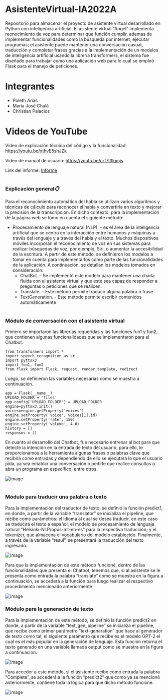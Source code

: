 # AsistenteVirtual-IA2022A
Repositorio para almacenar el proyecto de asistente virtual desarrollado en Python con inteligencia artificial.
El asistente virtual "Angel" implementa reonocimiento de voz para determinar que función cumplir, ademas de implementar funcionalidades como la búsqueda por internet, ejecutar programas; el asistente puede mantener una conversación casual, traducción y completar frases gracias a la implementación de un modelos de inteligencia artificial usando la librería transformers, el sistema fue diseñado para trabajar como una aplicación web para lo cual se empleó Flask para el manejo de peticiones.

# Integrantes

- Poleth Arias
- María José Chalá
- Christian Palacios

# Videos de YouTube

Video de explicación técnica del código y la funcionalidad: https://youtu.be/xthvE5shJZk

Video de manual de usuario: https://youtu.be/crf7l3lqmjs

Link del informe:  [Informe](https://epnecuador-my.sharepoint.com/:b:/g/personal/maria_chala_epn_edu_ec/Ed8GS1kvk-1FgWtfcHlZK5IB6q2pH3nXARwxWJHs-qKY9g?e=K6FHqH)

# 
### Explicación general📋

Para el reconocimiento automático del habla se utilizan varios algoritmos y técnicas de cálculo para reconocer el habla y convertirla en texto y mejorar la precisión de la transcripción. En dicho contexto, para la implementación de la página web se tomo en cuenta el siguiente método:
-	Procesamiento de lenguaje natural (NLP). - es el área de la inteligencia artificial que se centra en la interacción entre humanos y máquinas a través del lenguaje y a través del habla y el texto. Muchos dispositivos móviles incorporan el reconocimiento de voz en sus sistemas para realizar búsquedas de voz, por ejemplo, Siri, o aumentar la accesibilidad de la escritura.
A partir de este método, se definieron los modelos a tomar en cuenta para implementarlos como parte de las funcionalidades de la aplicación. A continuación, se detallan los modelos tomados en consideración: 
    - ChatBot. – Se implementó este modelo para mantener una charla fluida con el asistente virtual y que este sea capaz de responder a preguntas o peticiones que se realicen.
    - Translate. – Este método permite traducir alguna palabra o frase.
    - TextGeneration. -  Este método permite escribir contenidos automáticamente


#

### Módulo de conversación con el asistente virtual


Primero se importaron las librerías requeridas y las funciones fun1 y fun2, que contienen algunas funcionalidades que se implementaron para el Chatbot.

```
from transformers import *
import speech_recognition as sr
import pyttsx3
import fun1, fun2
from flask import Flask, request, render_template, redirect
```

Luego, se definieron las variables necesarias como se muestra a continuación.

```
app = Flask(__name__)
UPLOAD_FOLDER = 'files'
app.config['UPLOAD_FOLDER'] = UPLOAD_FOLDER
engine=pyttsx3.init()
voices=engine.getProperty('voices')
engine.setProperty('voice', voices[1].id)
engine.setProperty('rate', 150)
engine.setProperty('volume', 4.0)
history = []
responses = []
```

En cuanto al desarrollo del Chatbot, fue necesario entrenar al bot para que detecte la intención en la entrada de texto del usuario, para ello, le proporcionamos a la herramienta algunas frases o palabras clave que recibirá como entradas y dependiendo de ello se ejecutará lo que el usuario pida, ya sea entablar una conversación o pedirle que realice consultas o abra un programa en específico, entre otros.

![image](https://user-images.githubusercontent.com/74751902/188573507-305753e4-59b8-489a-9f76-aa13356fec7e.png)
#


### Módulo para traducir una palabra o texto 
Para la implementación del traductor de texto, se definió la función predict1, en donde, a partir de la variable “translator” se inicializa el pipeline, que recibe como parámetros: el idioma al cual se desea traducir, en este caso se traducirá el texto a español; el modelo de procesamiento de lenguaje natural "Helsinki-NLP/opus-mt-en-es" para la respectiva traducción; y el tokenizer, que almacena el vocabulario del modelo establecido. Finalmente, a través de la variable “resul”, se presentará la traducción del texto ingresado.
 
![image](https://user-images.githubusercontent.com/74751902/188574353-6dd7ff8c-bae6-4980-9cfd-2296fb70c684.png)


Para que la implementación de este método funcioné, dentro de las funcionalidades que presenta el Chatbot, tenemos que, si al asistente se le presenta como entrada la palabra “translate” como se muestra en la figura a continuación, se accederá a la función para luego realizar el respectivo procedimiento mencionado anteriormente
 
![image](https://user-images.githubusercontent.com/74751902/188574484-8d43b1b7-c70e-486f-a162-01dec42d8541.png)



### Módulo para la generación de texto

Para la implementación de este método, se definió la función predict2 en donde, a partir de la variable “text_gen_pipeline” se inicializa el pipeline, que recibe como primer parámetro “text-generation” que hace al generador de texto como tal; el siguiente parámetro que recibe es el modelo GPT-2 el cual es el más popular en la generación de lenguaje. Esta función retorna el texto generado en una variable llamada output como se muestra en la figura a continuacion.

![image](https://user-images.githubusercontent.com/74751902/188574545-922c6456-e819-4200-9094-6dcde9c0fcf3.png)


Para acceder a este método, si el asistente recibe como entrada la palabra “Complete”, se accederá a la función “predict2” que como ya se mencionó anteriormente, contiene toda la lógica para que dicho método funcione.
 
![image](https://user-images.githubusercontent.com/74751902/188574620-b757a951-6080-4c64-9374-bfe47faed096.png)


